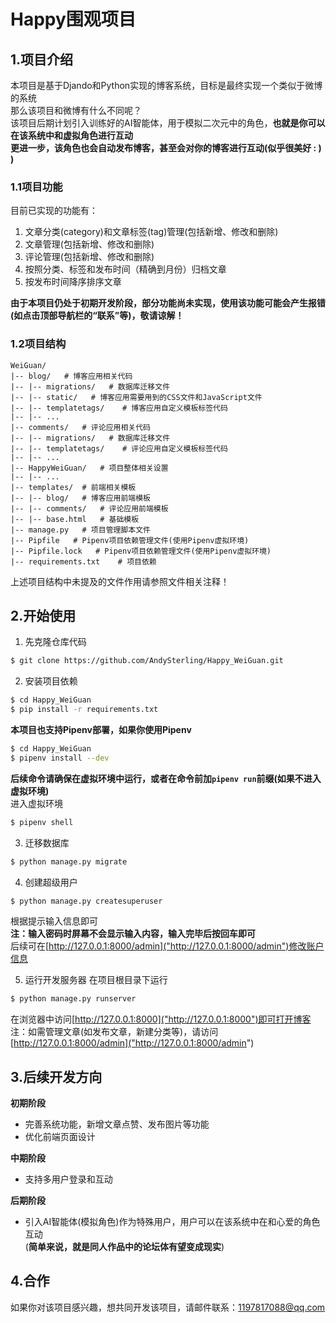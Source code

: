 # Happy围观项目

## 1.项目介绍
本项目是基于Djando和Python实现的博客系统，目标是最终实现一个类似于微博的系统<br>
那么该项目和微博有什么不同呢？<br>
该项目后期计划引入训练好的AI智能体，用于模拟二次元中的角色，**也就是你可以在该系统中和虚拟角色进行互动**<br>
**更进一步，该角色也会自动发布博客，甚至会对你的博客进行互动(似乎很美好 : )  )**

### 1.1项目功能
目前已实现的功能有：
1. 文章分类(category)和文章标签(tag)管理(包括新增、修改和删除)
2. 文章管理(包括新增、修改和删除)
3. 评论管理(包括新增、修改和删除)
4. 按照分类、标签和发布时间（精确到月份）归档文章
5. 按发布时间降序排序文章

**由于本项目仍处于初期开发阶段，部分功能尚未实现，使用该功能可能会产生报错(如点击顶部导航栏的“联系”等)，敬请谅解！**

### 1.2项目结构
```
WeiGuan/
|-- blog/   # 博客应用相关代码
|-- |-- migrations/   # 数据库迁移文件
|-- |-- static/   # 博客应用需要用到的CSS文件和JavaScript文件
|-- |-- templatetags/    # 博客应用自定义模板标签代码
|-- |-- ...
|-- comments/   # 评论应用相关代码
|-- |-- migrations/   # 数据库迁移文件
|-- |-- templatetags/    # 评论应用自定义模板标签代码
|-- |-- ...
|-- HappyWeiGuan/   # 项目整体相关设置
|-- |-- ...
|-- templates/  # 前端相关模板
|-- |-- blog/   # 博客应用前端模板
|-- |-- comments/   # 评论应用前端模板
|-- |-- base.html   # 基础模板
|-- manage.py   # 项目管理脚本文件
|-- Pipfile   # Pipenv项目依赖管理文件(使用Pipenv虚拟环境)
|-- Pipfile.lock   # Pipenv项目依赖管理文件(使用Pipenv虚拟环境)
|-- requirements.txt    # 项目依赖

```
上述项目结构中未提及的文件作用请参照文件相关注释！

## 2.开始使用
1. 先克隆仓库代码
```bash
$ git clone https://github.com/AndySterling/Happy_WeiGuan.git
```

2. 安装项目依赖
```bash
$ cd Happy_WeiGuan
$ pip install -r requirements.txt
```
**本项目也支持Pipenv部署，如果你使用Pipenv**
```bash
$ cd Happy_WeiGuan
$ pipenv install --dev
```
**后续命令请确保在虚拟环境中运行，或者在命令前加`pipenv run`前缀(如果不进入虚拟环境)**<br>
进入虚拟环境
```bash
$ pipenv shell
```

3. 迁移数据库
```bash
$ python manage.py migrate
```

4. 创建超级用户
```bash
$ python manage.py createsuperuser
```
根据提示输入信息即可<br>
**注：输入密码时屏幕不会显示输入内容，输入完毕后按回车即可**<br>
后续可在[http://127.0.0.1:8000/admin]("http://127.0.0.1:8000/admin")修改账户信息

5. 运行开发服务器
在项目根目录下运行
```bash
$ python manage.py runserver
```
在浏览器中访问[http://127.0.0.1:8000]("http://127.0.0.1:8000")即可打开博客<br>
注：如需管理文章(如发布文章，新建分类等)，请访问[http://127.0.0.1:8000/admin]("http://127.0.0.1:8000/admin")

## 3.后续开发方向
**初期阶段**
- 完善系统功能，新增文章点赞、发布图片等功能
- 优化前端页面设计

**中期阶段**
- 支持多用户登录和互动

**后期阶段**
- 引入AI智能体(模拟角色)作为特殊用户，用户可以在该系统中在和心爱的角色互动<br>(**简单来说，就是同人作品中的论坛体有望变成现实**)

## 4.合作
如果你对该项目感兴趣，想共同开发该项目，请邮件联系：1197817088@qq.com
 

